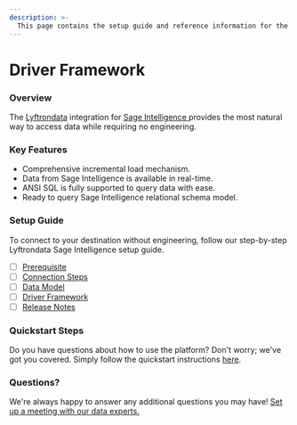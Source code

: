 ```yaml
---
description: >-
  This page contains the setup guide and reference information for the Sage Intelligence source connector.
---
```


# Driver Framework

### Overview

The [Lyftrondata](https://www.lyftrondata.com/) integration for [Sage Intelligence](https://www.lyftrondata.com/integration/sage-intelligence/)[ ](https://www.lyftrondata.com/integration/sage-intelligence/)provides the most natural way to access data while requiring no engineering.

### Key Features

* Comprehensive incremental load mechanism.
* Data from Sage Intelligence is available in real-time.&#x20;
* ANSI SQL is fully supported to query data with ease.
* Ready to query Sage Intelligence relational schema model.

### Setup Guide

To connect to your destination without engineering, follow our step-by-step Lyftrondata Sage Intelligence setup guide.

* [ ] [Prerequisite](../../business-analytics/sage-intelligence/prerequisite.md)
* [ ] [Connection Steps](../../business-analytics/sage-intelligence/connection-steps.md)
* [ ] [Data Model](../../business-analytics/sage-intelligence/data-model/)
* [ ] [Driver Framework](../../business-analytics/sage-intelligence/driver-framework/)
* [ ] [Release Notes](../../business-analytics/sage-intelligence/release-notes.md)

### Quickstart Steps

Do you have questions about how to use the platform? Don't worry; we've got you covered. Simply follow the quickstart instructions [here](../../../quickstart-steps.md).

### Questions? <a href="#questions" id="questions"></a>

We're always happy to answer any additional questions you may have! [Set up a meeting with our data experts.](https://www.lyftrondata.com/book-a-meeting/)


